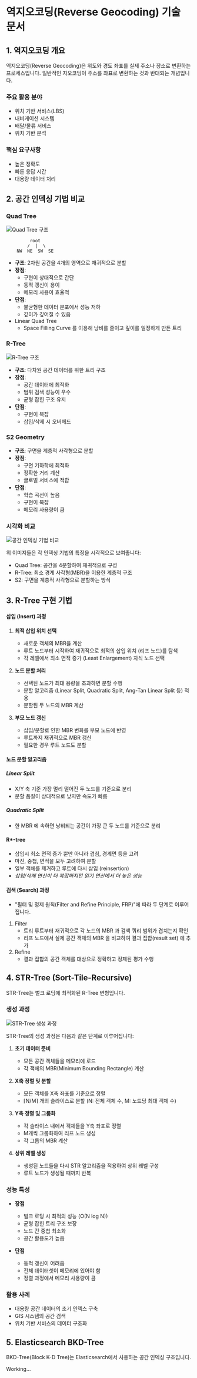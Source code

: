 # 역지오코딩(Reverse Geocoding) 기술 문서

## 1. 역지오코딩 개요

역지오코딩(Reverse Geocoding)은 위도와 경도 좌표를 실제 주소나 장소로 변환하는 프로세스입니다. 일반적인 지오코딩이 주소를 좌표로 변환하는 것과 반대되는 개념입니다.

### 주요 활용 분야

- 위치 기반 서비스(LBS)
- 내비게이션 시스템
- 배달/물류 서비스
- 위치 기반 분석

### 핵심 요구사항

- 높은 정확도
- 빠른 응답 시간
- 대용량 데이터 처리

## 2. 공간 인덱싱 기법 비교

### Quad Tree

![Quad Tree 구조](images/quadtree.svg)

```
         root
        /  |  \
    NW  NE  SW  SE
```

- **구조**: 2차원 공간을 4개의 영역으로 재귀적으로 분할
- **장점**:
    - 구현이 상대적으로 간단
    - 동적 갱신이 용이
    - 메모리 사용이 효율적
- **단점**:
    - 불균형한 데이터 분포에서 성능 저하
    - 깊이가 깊어질 수 있음
- Linear Quad Tree
    - Space Filling Curve 를 이용해 낭비를 줄이고 깊이를 일정하게 만든 트리

### R-Tree

![R-Tree 구조](images/R-tree.svg)

- **구조**: 다차원 공간 데이터를 위한 트리 구조
- **장점**:
    - 공간 데이터에 최적화
    - 범위 검색 성능이 우수
    - 균형 잡힌 구조 유지
- **단점**:
    - 구현이 복잡
    - 삽입/삭제 시 오버헤드

### S2 Geometry

- **구조**: 구면을 계층적 사각형으로 분할
- **장점**:
    - 구면 기하학에 최적화
    - 정확한 거리 계산
    - 글로벌 서비스에 적합
- **단점**:
    - 학습 곡선이 높음
    - 구현이 복잡
    - 메모리 사용량이 큼

### 시각화 비교

![공간 인덱싱 기법 비교](images/spatial-index-comparison.svg)

위 이미지들은 각 인덱싱 기법의 특징을 시각적으로 보여줍니다:

- Quad Tree: 공간을 4분할하여 재귀적으로 구성
- R-Tree: 최소 경계 사각형(MBR)을 이용한 계층적 구조
- S2: 구면을 계층적 사각형으로 분할하는 방식

## 3. R-Tree 구현 기법

#### 삽입 (Insert) 과정

1. **최적 삽입 위치 선택**

    - 새로운 객체의 MBR을 계산
    - 루트 노드부터 시작하여 재귀적으로 최적의 삽입 위치 (리프 노드)를 탐색
    - 각 레벨에서 최소 면적 증가 (Least Enlargement) 자식 노드 선택

2. **노드 분할 처리**

    - 선택된 노드가 최대 용량을 초과하면 분할 수행
    - 분할 알고리즘 (Linear Split, Quadratic Split, Ang-Tan Linear Split 등) 적용
    - 분할된 두 노드의 MBR 계산

3. **부모 노드 갱신**
    - 삽입/분할로 인한 MBR 변화를 부모 노드에 반영
    - 루트까지 재귀적으로 MBR 갱신
    - 필요한 경우 루트 노드도 분할

#### 노드 분할 알고리즘

##### Linear Split

- X/Y 축 기준 가장 멀리 떨어진 두 노드를 기준으로 분리
- 분할 품질이 상대적으로 낮지만 속도가 빠름

##### Quadratic Split

- 한 MBR 에 속하면 낭비되는 공간이 가장 큰 두 노드를 기준으로 분리

#### R\*-tree

- 삽입시 최소 면적 증가 뿐만 아니라 겹침, 경계면 등을 고려
- 마진, 중첩, 면적을 모두 고려하여 분할
- 일부 객체를 제거하고 루트에 다시 삽입 (reinsertion)
- _삽입/삭제 연산이 더 복잡하지만 읽기 연산에서 더 높은 성능_

#### 검색 (Search) 과정

- "필터 및 정제 원칙(Filter and Refine Principle, FRP)"에 따라 두 단계로 이루어집니다.

1. Filter
    - 트리 루트부터 재귀적으로 각 노드의 MBR 과 검색 쿼리 범위가 겹치는지 확인
    - 리프 노드에서 실제 공간 객체의 MBR 을 비교하여 결과 집합(result set) 에 추가
2. Refine
    - 결과 집합의 공간 객체를 대상으로 정확하고 정제된 평가 수행

## 4. STR-Tree (Sort-Tile-Recursive)

STR-Tree는 벌크 로딩에 최적화된 R-Tree 변형입니다.

### 생성 과정

![STR-Tree 생성 과정](images/str-tree-build.svg)

STR-Tree의 생성 과정은 다음과 같은 단계로 이루어집니다:

1. **초기 데이터 준비**

    - 모든 공간 객체들을 메모리에 로드
    - 각 객체의 MBR(Minimum Bounding Rectangle) 계산

2. **X축 정렬 및 분할**

    - 모든 객체를 X축 좌표를 기준으로 정렬
    - ⌈N/M⌉ 개의 슬라이스로 분할 (N: 전체 객체 수, M: 노드당 최대 객체 수)

3. **Y축 정렬 및 그룹화**

    - 각 슬라이스 내에서 객체들을 Y축 좌표로 정렬
    - M개씩 그룹화하여 리프 노드 생성
    - 각 그룹의 MBR 계산

4. **상위 레벨 생성**
    - 생성된 노드들을 다시 STR 알고리즘을 적용하여 상위 레벨 구성
    - 루트 노드가 생성될 때까지 반복

### 성능 특성

- **장점**

    - 벌크 로딩 시 최적의 성능 (O(N log N))
    - 균형 잡힌 트리 구조 보장
    - 노드 간 중첩 최소화
    - 공간 활용도가 높음

- **단점**
    - 동적 갱신이 어려움
    - 전체 데이터셋이 메모리에 있어야 함
    - 정렬 과정에서 메모리 사용량이 큼

### 활용 사례

- 대용량 공간 데이터의 초기 인덱스 구축
- GIS 시스템의 공간 검색
- 위치 기반 서비스의 데이터 구조화

## 5. Elasticsearch BKD-Tree

BKD-Tree(Block K-D Tree)는 Elasticsearch에서 사용하는 공간 인덱싱 구조입니다.

Working...
